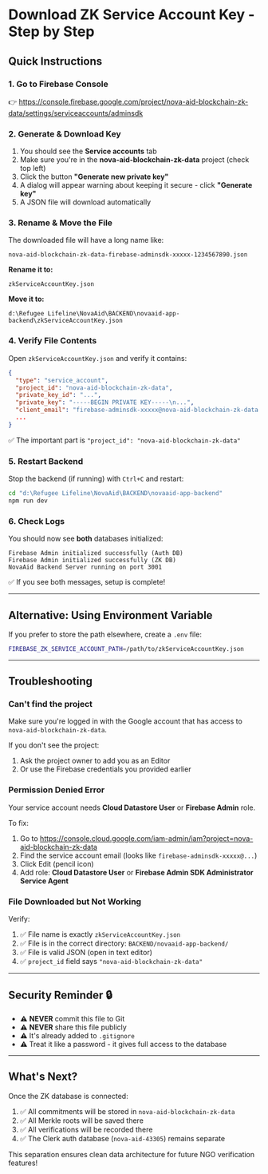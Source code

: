 # Download ZK Service Account Key - Step by Step

## Quick Instructions

### 1. Go to Firebase Console
👉 https://console.firebase.google.com/project/nova-aid-blockchain-zk-data/settings/serviceaccounts/adminsdk

### 2. Generate & Download Key

1. You should see the **Service accounts** tab
2. Make sure you're in the **nova-aid-blockchain-zk-data** project (check top left)
3. Click the button **"Generate new private key"**
4. A dialog will appear warning about keeping it secure - click **"Generate key"**
5. A JSON file will download automatically

### 3. Rename & Move the File

The downloaded file will have a long name like:
```
nova-aid-blockchain-zk-data-firebase-adminsdk-xxxxx-1234567890.json
```

**Rename it to:**
```
zkServiceAccountKey.json
```

**Move it to:**
```
d:\Refugee Lifeline\NovaAid\BACKEND\novaaid-app-backend\zkServiceAccountKey.json
```

### 4. Verify File Contents

Open `zkServiceAccountKey.json` and verify it contains:
```json
{
  "type": "service_account",
  "project_id": "nova-aid-blockchain-zk-data",
  "private_key_id": "...",
  "private_key": "-----BEGIN PRIVATE KEY-----\n...",
  "client_email": "firebase-adminsdk-xxxxx@nova-aid-blockchain-zk-data.iam.gserviceaccount.com",
  ...
}
```

✅ The important part is `"project_id": "nova-aid-blockchain-zk-data"`

### 5. Restart Backend

Stop the backend (if running) with `Ctrl+C` and restart:

```bash
cd "d:\Refugee Lifeline\NovaAid\BACKEND\novaaid-app-backend"
npm run dev
```

### 6. Check Logs

You should now see **both** databases initialized:

```
Firebase Admin initialized successfully (Auth DB)
Firebase Admin initialized successfully (ZK DB)
NovaAid Backend Server running on port 3001
```

✅ If you see both messages, setup is complete!

---

## Alternative: Using Environment Variable

If you prefer to store the path elsewhere, create a `.env` file:

```bash
FIREBASE_ZK_SERVICE_ACCOUNT_PATH=/path/to/zkServiceAccountKey.json
```

---

## Troubleshooting

### Can't find the project

Make sure you're logged in with the Google account that has access to `nova-aid-blockchain-zk-data`.

If you don't see the project:
1. Ask the project owner to add you as an Editor
2. Or use the Firebase credentials you provided earlier

### Permission Denied Error

Your service account needs **Cloud Datastore User** or **Firebase Admin** role.

To fix:
1. Go to https://console.cloud.google.com/iam-admin/iam?project=nova-aid-blockchain-zk-data
2. Find the service account email (looks like `firebase-adminsdk-xxxxx@...`)
3. Click Edit (pencil icon)
4. Add role: **Cloud Datastore User** or **Firebase Admin SDK Administrator Service Agent**

### File Downloaded but Not Working

Verify:
1. ✅ File name is exactly `zkServiceAccountKey.json`
2. ✅ File is in the correct directory: `BACKEND/novaaid-app-backend/`
3. ✅ File is valid JSON (open in text editor)
4. ✅ `project_id` field says `"nova-aid-blockchain-zk-data"`

---

## Security Reminder 🔒

- ⚠️ **NEVER** commit this file to Git
- ⚠️ **NEVER** share this file publicly
- ⚠️ It's already added to `.gitignore`
- ⚠️ Treat it like a password - it gives full access to the database

---

## What's Next?

Once the ZK database is connected:

1. ✅ All commitments will be stored in `nova-aid-blockchain-zk-data`
2. ✅ All Merkle roots will be saved there
3. ✅ All verifications will be recorded there
4. ✅ The Clerk auth database (`nova-aid-43305`) remains separate

This separation ensures clean data architecture for future NGO verification features!

